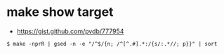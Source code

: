 # make show target

+ https://gist.github.com/pvdb/777954

```
$ make -nprR | gsed -n -e "/^$/{n; /^[^.#].*:/{s/:.*//; p}}" | sort
```
